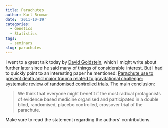 ```yaml
---
title: Parachutes
author: Karl Broman
date: '2011-10-19'
categories:
  - Genetics
  - Statistics
tags:
  - seminars
slug: parachutes
---
```


I went to a great talk today by [David Goldstein](http://humangenome.duke.edu/people/david-goldstein), which I might write about further later since he said many of things of considerable interest. But I had to quickly point to an interesting paper he mentioned: [Parachute use to prevent death and major trauma related to gravitational challenge: systematic review of randomised controlled trials](http://www.bmj.com/content/327/7429/1459.full.pdf). The main conclusion:

> We think that everyone might benefit if the most radical protagonists of evidence based medicine organised and participated in a double blind, randomised, placebo controlled, crossover trial of the parachute.

Make sure to read the statement regarding the authors' contributions.
